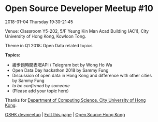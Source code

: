 # Open Source Developer Meetup #10

2018-01-04 Thursday 19:30-21:45

Venue: Classroom Y5-202, 5/F Yeung Kin Man Acad Building (AC1), City University of Hong Kong, Kowloon Tong.

Theme in Q1 2018: Open Data related topics

**Topics:**

* 緩步跑時間表嘅API / Telegram bot by Wong Ho Wa
* Open Data Day hackathon 2018 by Sammy Fung
* Discussion of open data in Hong Kong and difference with other cities  by Sammy Fung
* *to be confirmed* by *someone*
* (Please add your topic here)

Thanks for [Department of Computing Science, City University of Hong Kong](http://cs.cityu.edu.hk/).

[OSHK devmeetup](http://devmeetup.opensource.hk) | [Edit this page](https://github.com/opensourcehk/devmeetup/tree/master/2018/01/README.md) | [Open Source Hong Kong](https://opensource.hk)
